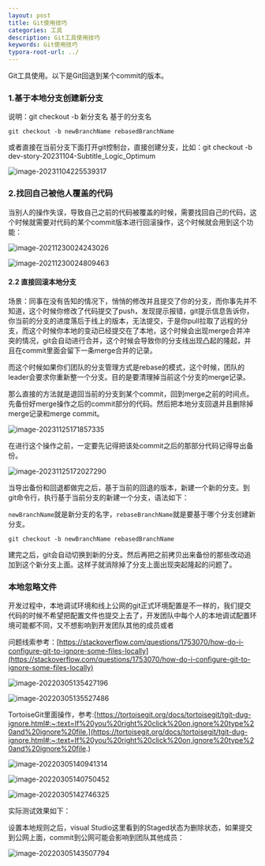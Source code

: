 ```yaml
---
layout: post
title: Git使用技巧
categories: 工具
description: Git工具使用技巧
keywords: Git使用技巧
typora-root-url: ../
---
```


Git工具使用。以下是Git回退到某个commit的版本。

### 1.基于本地分支创建新分支

说明：git checkout -b 新分支名 基于的分支名

```shell
git checkout -b newBranchName rebasedBranchName
```

或者直接在当前分支下面打开git控制台，直接创建分支，比如：git checkout -b dev-story-20231104-Subtitle_Logic_Optimum

![image-20231104225539317](/images/posts/image-20231104225539317.png)

### 2.找回自己被他人覆盖的代码

当别人的操作失误，导致自己之前的代码被覆盖的时候，需要找回自己的代码，这个时候就需要对代码的某个commit版本进行回滚操作，这个时候就会用到这个功能：

![image-20211230024243026](/images/posts/image-20211230024243026.png)

![image-20211230024809463](/images/posts/image-20211230024809463.png)

#### 2.2 直接回滚本地分支

场景：同事在没有告知的情况下，悄悄的修改并且提交了你的分支，而你事先并不知道，这个时候你修改了代码提交了push，发现提示报错，git提示信息告诉你，你当前的分支的进度落后于线上的版本，无法提交，于是你pull拉取了远程的分支，而这个时候你本地的变动已经提交在了本地，这个时候会出现merge合并冲突的情况，git会自动进行合并，这个时候会导致你的分支线出现凸起的隆起，并且在commit里面会留下一条merge合并的记录。

而这个时候如果你们团队的分支管理方式是rebase的模式，这个时候，团队的leader会要求你重新整一个分支。目的是要清理掉当前这个分支的merge记录。

那么直接的方法就是退回当前的分支到某个commit，回到merge之前的时间点。先备份好merge操作之后的commit部分的代码。然后把本地分支回退并且删除掉merge记录和merge commit。

![image-20231125171857335](/images/posts/image-20231125171857335.png)

在进行这个操作之前，一定要先记得把该处commit之后的那部分代码记得导出备份。

![image-20231125172027290](/images/posts/image-20231125172027290.png)

当导出备份和回退都做完之后，基于当前的回退的版本，新建一个新的分支。到git命令行，执行基于当前分支的新建一个分支，语法如下：

`newBranchName`就是新分支的名字，`rebaseBranchName`就是要基于哪个分支创建新分支。

```shell
git checkout -b newBranchName rebasedBranchName
```

建完之后，git会自动切换到新的分支。然后再把之前拷贝出来备份的那些改动追加到这个新分支上面。这样子就消除掉了分支上面出现突起隆起的问题了。

### 本地忽略文件

开发过程中，本地调试环境和线上公网的git正式环境配置是不一样的，我们提交代码的时候不希望把配置文件也提交上去了，开发团队中每个人的本地调试配置环境可能都不同，又不想影响到开发团队其他的成员或者

问题线索参考：[https://stackoverflow.com/questions/1753070/how-do-i-configure-git-to-ignore-some-files-locally](https://stackoverflow.com/questions/1753070/how-do-i-configure-git-to-ignore-some-files-locally)

![image-20220305135427196](/images/posts/image-20220305135427196.png)

![image-20220305135527486](/images/posts/image-20220305135527486.png)

TortoiseGit里面操作，参考:[https://tortoisegit.org/docs/tortoisegit/tgit-dug-ignore.html#:~:text=If%20you%20right%20click%20on,ignore%20type%20and%20ignore%20file.](https://tortoisegit.org/docs/tortoisegit/tgit-dug-ignore.html#:~:text=If%20you%20right%20click%20on,ignore%20type%20and%20ignore%20file.)



![image-20220305140941314](/images/posts/image-20220305140941314.png)

![image-20220305140750452](/images/posts/image-20220305140750452.png)

![image-20220305142746325](/images/posts/image-20220305142746325.png)

实际测试效果如下：

设置本地规则之后，visual Studio这里看到的Staged状态为删除状态，如果提交到公网上面，commit到公网可能会影响到团队其他成员：

![image-20220305143507794](/images/posts/image-20220305143507794.png)
